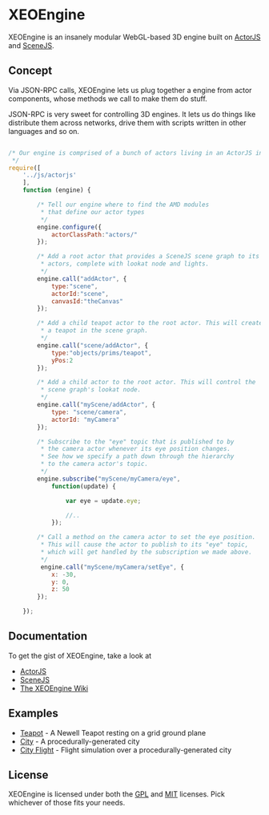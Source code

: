 XEOEngine
=========

XEOEngine is an insanely modular WebGL-based 3D engine built on [ActorJS](http://actorjs.org) and [SceneJS](http://scenejs.org).

## Concept

Via JSON-RPC calls, XEOEngine lets us plug together a engine from actor components, whose methods we call
to make them do stuff.

JSON-RPC is very sweet for controlling 3D engines. It lets us do things like distribute them across networks, drive them
with scripts written in other languages and so on.

```javascript

/* Our engine is comprised of a bunch of actors living in an ActorJS instance
 */
require([
    '../js/actorjs'
    ],
    function (engine) {

        /* Tell our engine where to find the AMD modules
         * that define our actor types
         */
        engine.configure({
            actorClassPath:"actors/"
        });

        /* Add a root actor that provides a SceneJS scene graph to its child
         * actors, complete with lookat node and lights.
         */
        engine.call("addActor", {
            type:"scene",
            actorId:"scene",
            canvasId:"theCanvas"
        });

        /* Add a child teapot actor to the root actor. This will create
         * a teapot in the scene graph.
         */
        engine.call("scene/addActor", {
            type:"objects/prims/teapot",
            yPos:2
        });

        /* Add a child actor to the root actor. This will control the
         * scene graph's lookat node.
         */
        engine.call("myScene/addActor", {
            type: "scene/camera",
            actorId: "myCamera"
        });

        /* Subscribe to the "eye" topic that is published to by
         * the camera actor whenever its eye position changes.
         * See how we specify a path down through the hierarchy
         * to the camera actor's topic.
         */
        engine.subscribe("myScene/myCamera/eye",
            function(update) {

                var eye = update.eye;

                //..
            });

        /* Call a method on the camera actor to set the eye position.
         * This will cause the actor to publish to its "eye" topic,
         * which will get handled by the subscription we made above.
         */
         engine.call("myScene/myCamera/setEye", {
            x: -30,
            y: 0,
            z: 50
        });

    });

```

## Documentation
To get the gist of XEOEngine, take a look at
* [ActorJS](http://actorjs.org)
* [SceneJS](http://scenejs.org)
* [The XEOEngine Wiki](https://github.com/xeolabs/scenejs-nexus/wiki)

## Examples
* [Teapot](http://xeolabs.github.com/scenejs-nexus/teapot.html) - A Newell Teapot resting on a grid ground plane
* [City](http://xeolabs.github.com/scenejs-nexus/city.html) - A procedurally-generated city
* [City Flight](http://xeolabs.github.com/scenejs-nexus/cityFlight.html) - Flight simulation over a procedurally-generated city

## License
XEOEngine is licensed under both the [GPL](https://github.com/xeolabs/scenejs-nexus/blob/master/licenses/GPL_LICENSE.txt)
and [MIT](https://github.com/xeolabs/scenejs-nexus/blob/master/licenses/MIT_LICENSE.txt) licenses. Pick whichever of those fits your needs.
